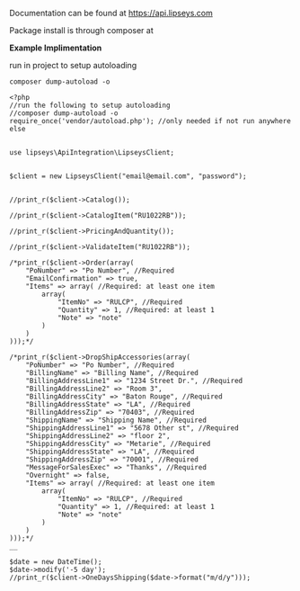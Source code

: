 Documentation can be found at https://api.lipseys.com

Package install is through composer at 


**Example Implimentation**

run in project to setup autoloading

````composer dump-autoload -o````

````
<?php
//run the following to setup autoloading
//composer dump-autoload -o
require_once('vendor/autoload.php'); //only needed if not run anywhere else


use lipseys\ApiIntegration\LipseysClient;


$client = new LipseysClient("email@email.com", "password");


//print_r($client->Catalog());

//print_r($client->CatalogItem("RU1022RB"));

//print_r($client->PricingAndQuantity());

//print_r($client->ValidateItem("RU1022RB"));

/*print_r($client->Order(array(
    "PoNumber" => "Po Number", //Required
    "EmailConfirmation" => true,
    "Items" => array( //Required: at least one item
        array(
            "ItemNo" => "RULCP", //Required
            "Quantity" => 1, //Required: at least 1
            "Note" => "note"
        )
    )
)));*/

/*print_r($client->DropShipAccessories(array(
    "PoNumber" => "Po Number", //Required
    "BillingName" => "Billing Name", //Required
    "BillingAddressLine1" => "1234 Street Dr.", //Required
    "BillingAddressLine2" => "Room 3",
    "BillingAddressCity" => "Baton Rouge", //Required
    "BillingAddressState" => "LA", //Required
    "BillingAddressZip" => "70403", //Required
    "ShippingName" => "Shipping Name", //Required
    "ShippingAddressLine1" => "5678 Other st", //Required
	"ShippingAddressLine2" => "floor 2",
	"ShippingAddressCity" => "Metarie", //Required
	"ShippingAddressState" => "LA", //Required
	"ShippingAddressZip" => "70001", //Required
	"MessageForSalesExec" => "Thanks", //Required
    "Overnight" => false,
    "Items" => array( //Required: at least one item
        array(
            "ItemNo" => "RULCP", //Required
            "Quantity" => 1, //Required: at least 1
            "Note" => "note"
        )
    )
)));*/
__

$date = new DateTime();
$date->modify('-5 day');
//print_r($client->OneDaysShipping($date->format("m/d/y")));
````